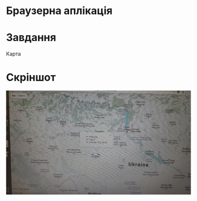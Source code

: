 # Браузерна аплікація
# Завдання
Карта
# Скріншот
![Image alt](https://github.com/VG1349/KPP2-lab/raw/master/main.jpeg)<br>
